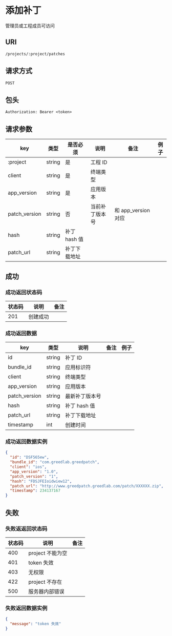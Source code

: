# 添加补丁

管理员或工程成员可访问

## URI

```
/projects/:project/patches
```

## 请求方式

```
POST
```

## 包头

```
Authorization: Bearer <token>
```

## 请求参数

| key | 类型 | 是否必须 | 说明 | 备注 | 例子 |
| --- | --- | --- | --- | --- | --- |
| :project | string | 是 | 工程 ID |  |  |
| client | string | 是 | 终端类型 |  |  |
| app_version | string | 是 | 应用版本 |  |  |
| patch_version | string | 否 | 当前补丁版本号 | 和 app_version 对应 |  |
| hash | string | 补丁 hash 值 |  |  |
| patch_url | string | 补丁下载地址 |  |  |

## 成功

### 成功返回状态码

| 状态码 | 说明 | 备注 |
| --- | --- | --- |
| 201 | 创建成功 | |

### 成功返回数据

| key | 类型 | 说明 | 备注 | 例子 |
| --- | --- | --- | --- | --- |
| id | string | 补丁 ID |  |  |
| bundle_id | string | 应用标识符 |  |  |
| client | string | 终端类型 |  |  |
| app_version | string | 应用版本 |  |  |
| patch_version | string | 最新补丁版本号 |  |  |
| hash | string | 补丁 hash 值 |  |  |
| patch_url | string | 补丁下载地址 |  |  |
| timestamp | int | 创建时间 |  |  |

### 成功返回数据实例

```json
{
  "id": "DSF565ew",
  "bundle_id": "com.greedlab.greedpatch",
  "client": "ios",
  "app_version": "1.0",
  "patch_version": "1",
  "hash": "FDSJFEIoidwiew12",
  "patch_url": "http://www.greedpatch.greedlab.com/patch/XXXXXX.zip",
  "timestamp": 234137167
}
```

## 失败

### 失败返返回状态码

| 状态码 | 说明 | 备注 |
| --- | --- | --- |
| 400 | project 不能为空 |  |
| 401 | token 失效 |  |
| 403 | 无权限 |  |
| 422 | project 不存在 |  |
| 500 | 服务器内部错误 |  |

### 失败返回数据实例

```json
{
  "message": "token 失效"
}
```
